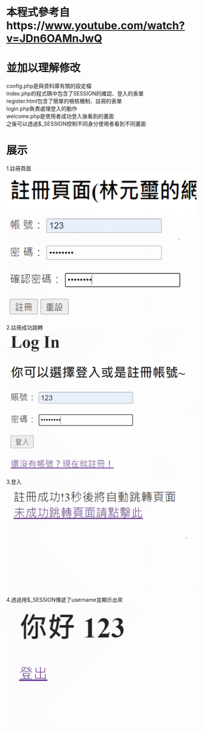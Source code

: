 # 本程式參考自https://www.youtube.com/watch?v=JDn6OAMnJwQ  
# 並加以理解修改  
config.php是與資料庫有關的設定檔  
index.php的程式碼中包含了SESSION的確認、登入的表單  
register.html包含了簡單的檢核機制、註冊的表單  
login.php負責處理登入的動作  
welcome.php是使用者成功登入後看到的畫面  
之後可以透過$_SESSION控制不同身分使用者看到不同畫面  
# 展示
1.註冊頁面  
![image](https://github.com/yuanxiii/ws111a/blob/main/1.png)  
2.註冊成功跳轉  
![image](https://github.com/yuanxiii/ws111a/blob/main/2.png)  
3.登入  
![image](https://github.com/yuanxiii/ws111a/blob/main/3.png)  
4.透過用$_SESSION傳遞了username並顯示出來  
![image](https://github.com/yuanxiii/ws111a/blob/main/4.png)  
